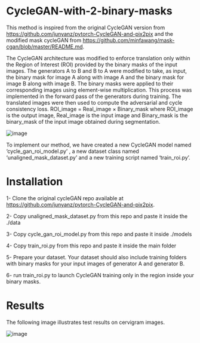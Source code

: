 # CycleGAN-with-2-binary-masks
This method is inspired from the original CycleGAN version from https://github.com/junyanz/pytorch-CycleGAN-and-pix2pix and the modified mask cycleGAN from https://github.com/minfawang/mask-cgan/blob/master/README.md.

The CycleGAN architecture was modified to enforce translation only within the Region of
Interest (ROI) provided by the binary masks of the input images. The generators A to B and B to A were modified to take, as input, the binary mask for image
A along with image A and the binary mask for image B along with image B. The binary masks
were applied to their corresponding images using element-wise multiplication. This process
was implemented in the forward pass of the generators during training. The translated images
were then used to compute the adversarial and cycle consistency loss.
ROI_image = Real_image × Binary_mask 
where ROI_image is the output image, Real_image is the input image and Binary_mask is the
binary_mask of the input image obtained during segmentation.

![image](https://github.com/armelsida/CycleGAN-with-2-binary-masks/assets/115725362/5345302a-34a6-4eff-bf0d-53ebc073bd1b)

To implement our method, we have created a new CycleGAN model named ‘cycle_gan_roi_model.py’ , a new dataset
class named ‘unaligned_mask_dataset.py’ and a new training script named ‘train_roi.py’.

# Installation
1- Clone the original cycleGAN repo available at https://github.com/junyanz/pytorch-CycleGAN-and-pix2pix.

2- Copy unaligned_mask_dataset.py from this repo and paste it inside the ./data 

3- Copy cycle_gan_roi_model.py from this repo and paste it inside ./models

4- Copy train_roi.py from this repo and paste it inside the main folder

5- Prepare your dataset. Your dataset should also include training folders with binary masks for your input images of generator A and generator B. 

6- run train_roi.py to launch CycleGAN training only in the region inside your binary masks.

# Results
The following image illustrates test results on cervigram images.

![image](https://github.com/armelsida/CycleGAN-with-2-binary-masks/assets/115725362/25ecdcf2-8335-484f-9178-c0a0c02e2a15)

